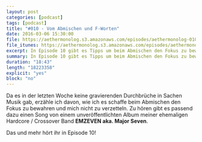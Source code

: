 ```yaml
---
layout: post
categories: [podcast]
tags: [podcast]
title: "#010 - Vom Abmischen und F-Worten"
date: 2016-03-06 15:30:00
file: https://aethermonolog.s3.amazonaws.com/episodes/aethermonolog-010.mp3
file_itunes: https://aethermonolog.s3.amazonaws.com/episodes/aethermonolog-010.m4a
excerpt: In Episode 10 gibt es Tipps um beim Abmischen den Fokus zu bewahren. Ausserdem setzt es Musik von meiner alten Hardcore Band auf Ohren.
summary: In Episode 10 gibt es Tipps um beim Abmischen den Fokus zu bewahren. Ausserdem setzt es Musik von meiner alten Hardcore Band auf Ohren.
duration: "18:43"
length: "18223358"
explicit: "yes"
block: "no"
---
```


Da es in der letzten Woche keine gravierenden Durchbrüche in Sachen Musik gab, erzähle ich davon, wie ich es schaffe beim Abmischen den Fokus zu bewahren und mich nicht zu verzetteln.
Zu hören gibt es passend dazu einen Song von einem unveröffentlichten Album meiner ehemaligen Hardcore / Crossover Band **EMZEVEN aka. Major Seven**.

Das und mehr hört ihr in Episode 10!
